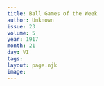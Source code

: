 ```yaml
---
title: Ball Games of the Week
author: Unknown
issue: 23
volume: 5
year: 1917
month: 21
day: VI
tags:
layout: page.njk
image:
---
```


